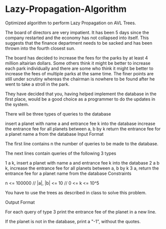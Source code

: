# Lazy-Propagation-Algorithm
Optimized algorithm to perform Lazy Propagation on AVL Trees.


The board of directors are very impatient. It has been 5 days since the company restarted and the economy has not collapsed into itself. This suggests that the finance department needs to be sacked and has been thrown into the fourth closest sun.

The board has decided to increase the fees for the parks by at least 4 million altairian dollars. Some others think it might be better to increase each park individually and there are some who think it might be better to increase the fees of multiple parks at the same time. The finer points are still under scrutiny whereas the chairman is nowhere to be found after he went to take a stroll in the park.

They have decided that you, having helped implement the database in the first place, would be a good choice as a programmer to do the updates in the system.

There will be three types of queries to the database

insert a planet with name a and entrance fee k into the database
increase the entrance fee for all planets between a, b by k
return the entrance fee for a planet name a from the database
Input Format

The first line contains n the number of queries to be made to the database.

The next  lines contain queries of the following 3 types

1 a k, insert a planet with name a and entrance fee k into the database
2 a b k, increase the entrance fee for all planets between a, b by k
3 a, return the entrance fee for a planet name  from the database
Constraints

n <= 100000   //
|a|, |b| <= 10   //
0 <= k <= 10^5


You have to use the trees as described in class to solve this problem.

Output Format

For each query of type 3 print the entrance fee of the planet in a new line.

If the planet is not in the database, print a "-1", without the quotes.

